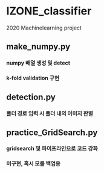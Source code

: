 # IZONE_classifier
2020 Machinelearning project

## make_numpy.py
#### numpy 배열 생성 및 detect
#### k-fold validation 구현

## detection.py
#### 폴더 경로 입력 시 폴더 내의 이미지 판별

## practice_GridSearch.py
#### gridsearch 및 파이프라인으로 코드 강화
#### 미구현, 혹시 모를 백업용

